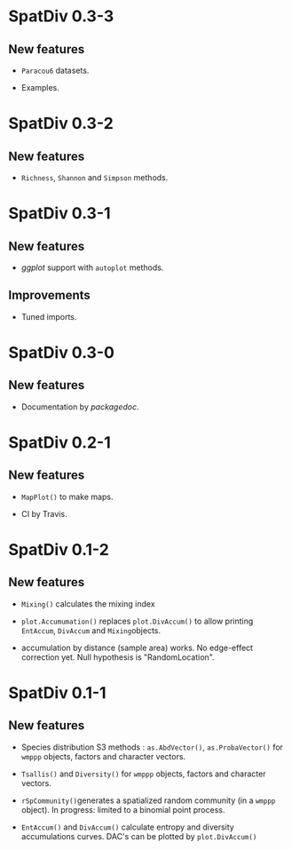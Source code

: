 # SpatDiv 0.3-3

## New features

* `Paracou6` datasets.

* Examples.


# SpatDiv 0.3-2

## New features

* `Richness`, `Shannon` and `Simpson` methods.


# SpatDiv 0.3-1

## New features

* _ggplot_ support with `autoplot` methods.

## Improvements

* Tuned imports.


# SpatDiv 0.3-0

## New features

* Documentation by _packagedoc_.


# SpatDiv 0.2-1

## New features

* `MapPlot()` to make maps.

* CI by Travis.


# SpatDiv 0.1-2

## New features

* `Mixing()` calculates the mixing index

* `plot.Accumumation()` replaces `plot.DivAccum()` to allow printing `EntAccum`, `DivAccum` and `Mixing`objects.

* accumulation by distance (sample area) works. No edge-effect correction yet. Null hypothesis is "RandomLocation".


# SpatDiv 0.1-1

## New features

* Species distribution S3 methods : `as.AbdVector()`, `as.ProbaVector()` for `wmppp` objects, factors and character vectors.

* `Tsallis()` and `Diversity()` for `wmppp` objects, factors and character vectors.

* `rSpCommunity()`generates a spatialized random community (in a `wmppp` object). In progress: limited to a binomial point process.

* `EntAccum()` and `DivAccum()` calculate entropy and diversity accumulations curves. DAC's can be plotted by `plot.DivAccum()`
